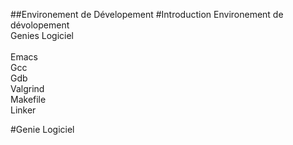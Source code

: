 ##Environement de Dévelopement
#Introduction
Environement de dévolopement <br>
Genies Logiciel <br>
<br>
Emacs<br>
Gcc<br>
Gdb<br>
Valgrind<br>
Makefile<br>
Linker<br>

#Genie Logiciel
